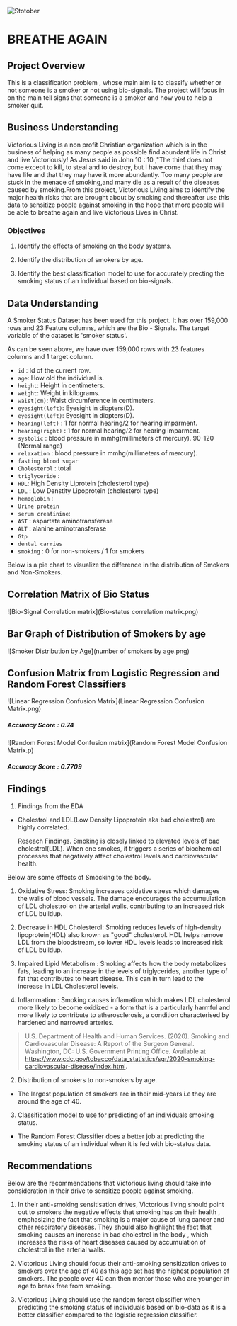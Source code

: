 ![Stotober](https://encrypted-tbn0.gstatic.com/images?q=tbn:ANd9GcRt7m3E67ogwWOfRoEU9EtJsnZ80bWI0j2FPQ&s)

# BREATHE AGAIN

## Project Overview
This is a classification problem , whose main aim is to classify whether or not someone is a smoker or not using bio-signals. The project will focus in on the main tell signs that someone is a smoker and how you to help a smoker quit.


## Business Understanding 

Victorious Living is a non profit Christian organization which is in the business of helping as many people as possible find abundant life in Christ and live Victoriously! As Jesus said in John 10 : 10 ,"The thief does not come except to kill, to steal and to destroy, but I have come that they may have life and that they may have it more abundantly. Too many people are stuck in the menace of smoking,and many die as a result of the diseases caused by smoking.From this project, Victorious Living aims to identify the major health risks that are brought about by smoking and thereafter use this data to sensitize people against smoking in the hope that more people will be able to breathe again and live Victorious Lives in Christ.


### Objectives
1. Identify the effects of smoking on the body systems. 

2. Identify the distribution of smokers by age.

3. Identify the best classification model to use for accurately precting the smoking status of an individual based on bio-signals.


## Data Understanding

A Smoker Status Dataset has been used for this project. It has over 159,000 rows and 23 Feature columns, which are the Bio - Signals. The target variable of the dataset is 'smoker status'.

As can be seen above, we have over 159,000 rows with 23 features columns and 1 target column. 
- `id` : Id of the current row.
- `age`: How old the individual is.
- `height`: Height in centimeters.
- `weight`: Weight in kilograms.
- `waist(cm)`: Waist circumference in centimeters.
- `eyesight(left)`: Eyesight in diopters(D).
- `eyesight(left)`: Eyesight in diopters(D).
- `hearing(left)` : 1 for normal hearing/2 for hearing imparment.
- `hearing(right)` : 1 for normal hearing/2 for hearing imparment.
- `systolic` : blood pressure in mmhg(millimeters of mercury). 90-120 (Normal range)
- `relaxation` : blood pressure in mmhg(millimeters of mercury).
- `fasting blood sugar` 
- `Cholesterol` : total
- `triglyceride` : 
- `HDL`: High Density Liprotein (cholesterol type)
- `LDL` : Low Denstity Lipoprotein (cholesterol type)
- `hemoglobin` :
- `Urine protein` 
- `serum creatinine`:
- `AST` : aspartate aminotransferase
- `ALT` : alanine aminotransferase
- `Gtp` 
- `dental carries` 
- `smoking` : 0 for non-smokers / 1 for smokers

Below is a pie chart to visualize the difference in the distribution of Smokers and Non-Smokers.


## Correlation Matrix of Bio Status

![Bio-Signal Correlation matrix](Bio-status correlation matrix.png)


## Bar Graph of Distribution of Smokers by age

![Smoker Distribution by Age](number of smokers by age.png)


## Confusion Matrix from Logistic Regression and Random Forest Classifiers


![Linear Regression Confusion Matrix](Linear Regression Confusion Matrix.png)

##### Accuracy Score : 0.74

![Random Forest Model Confusion matrix](Random Forest Model Confusion Matrix.p)

##### Accuracy Score : 0.7709


## Findings

1. Findings from the EDA
- Cholestrol and LDL(Low Density Lipoprotein aka bad cholestrol) are highly correlated.

     Reseach Findings.
  Smoking is closely linked to elevated levels of bad cholestrol(LDL). When one smokes, it triggers a series of biochemical processes that negatively affect cholestrol levels and cardiovascular health.

 Below are some effects of Smocking to the body. 
 1. Oxidative Stress: Smoking increases oxidative stress which damages the walls of blood vessels. The damage encourages the accumuulation of LDL cholestrol on the arterial walls, contributing to an increased risk of
 LDL buildup. 

 2. Decrease in HDL Cholesterol: Smoking reduces levels of high-density lipoprotein(HDL) also known as "good" cholesterol. HDL helps remove LDL from the bloodstream, so lower  HDL levels leads to increased risk of LDL buildup. 

 3. Impaired Lipid Metabolism : Smoking affects how the body metabolizes fats, leading to an increase in the levels of triglycerides, another type of fat that contributes to heart disease. This can in turn lead to the increase in LDL Cholesterol levels.

 4. Inflammation : Smoking causes inflamation which makes LDL cholesterol more likely to become oxidized - a form that is a particularly harmful and more likely to contribute to atherosclerosis, a condition characterised by hardened and narrowed arteries. 


 > U.S. Department of Health and Human Services. (2020). Smoking and Cardiovascular Disease: A Report of the Surgeon General. Washington, DC: U.S. Government Printing Office. Available at https://www.cdc.gov/tobacco/data_statistics/sgr/2020-smoking-cardiovascular-disease/index.html.



 2. Distribution of smokers to non-smokers by age.
 - The largest population of smokers are in their mid-years i.e they are around the age of 40.


 3. Classification model to use for predicting of an individuals smoking status. 
 - The Random Forest Classifier does a better job at predicting the smoking status of an individual when it is fed with bio-status data.


 ## Recommendations 

 Below are the recommendations that Victorious living should take into consideration in their drive to sensitize people against smoking. 
1. In their anti-smoking sensitisation drives, Victorious living should point out to smokers the negative effects that smoking has on their health , emphasizing the 
fact that smoking is a major cause of lung cancer and other respiratory diseases. They should also highlight the fact that smoking causes an increase in bad cholestrol in the body , which increases the risks of heart diseases caused by accumulation of cholestrol in the arterial walls. 

2. Victorious Living should focus their anti-smoking sensitization drives to smokers over the age of 40 as this age set has the highest population of smokers. The people 
over 40 can then mentor those who are younger in age to break free from smoking. 

3. Victorious Living should use the random forest classifier when predicting the smoking status of individuals based on bio-data as it is a better classifier compared to 
   the logistic regression classifier.

